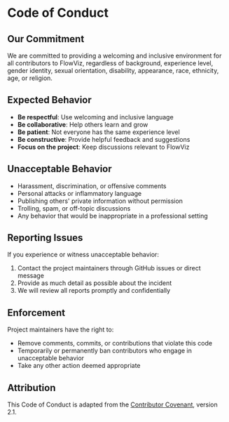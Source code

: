 # Code of Conduct

## Our Commitment

We are committed to providing a welcoming and inclusive environment for all contributors to FlowViz, regardless of background, experience level, gender identity, sexual orientation, disability, appearance, race, ethnicity, age, or religion.

## Expected Behavior

- **Be respectful**: Use welcoming and inclusive language
- **Be collaborative**: Help others learn and grow
- **Be patient**: Not everyone has the same experience level
- **Be constructive**: Provide helpful feedback and suggestions
- **Focus on the project**: Keep discussions relevant to FlowViz

## Unacceptable Behavior

- Harassment, discrimination, or offensive comments
- Personal attacks or inflammatory language
- Publishing others' private information without permission
- Trolling, spam, or off-topic discussions
- Any behavior that would be inappropriate in a professional setting

## Reporting Issues

If you experience or witness unacceptable behavior:

1. Contact the project maintainers through GitHub issues or direct message
2. Provide as much detail as possible about the incident
3. We will review all reports promptly and confidentially

## Enforcement

Project maintainers have the right to:
- Remove comments, commits, or contributions that violate this code
- Temporarily or permanently ban contributors who engage in unacceptable behavior
- Take any other action deemed appropriate

## Attribution

This Code of Conduct is adapted from the [Contributor Covenant](https://www.contributor-covenant.org), version 2.1.